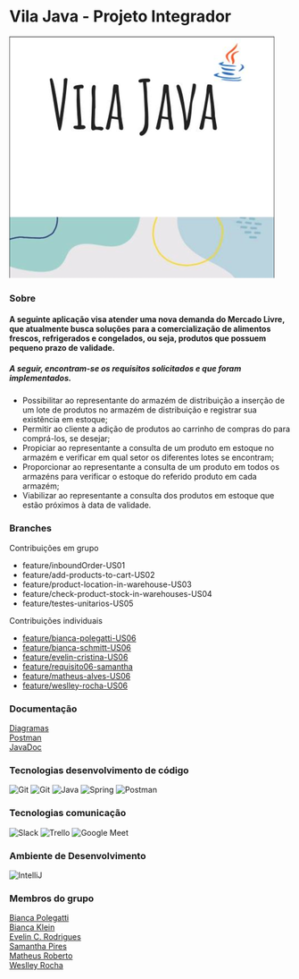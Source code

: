 # Vila Java - Projeto Integrador

![img.png](src/main/resources/files/vila_java.png)


### Sobre

#### A seguinte aplicação visa atender uma nova demanda do Mercado Livre, que atualmente busca soluções para a comercialização de alimentos frescos, refrigerados e congelados, ou seja, produtos que possuem pequeno prazo de validade.
 
##### A seguir, encontram-se os requisitos solicitados e que foram implementados.
 
* Possibilitar ao representante do armazém de distribuição a inserção de um lote de
produtos no armazém de distribuição e registrar sua existência em estoque;
* Permitir ao cliente a adição de produtos ao carrinho de compras do para comprá-los, se desejar;
* Propiciar ao representante a consulta de um produto em estoque no armazém e verificar em qual setor os diferentes lotes se encontram;
* Proporcionar ao representante a consulta de um produto em todos os armazéns para verificar o estoque  do referido produto em cada armazém;
* Viabilizar ao representante a consulta dos produtos em estoque que estão próximos à data de validade.


### Branches
Contribuições em grupo
- feature/inboundOrder-US01
- feature/add-products-to-cart-US02
- feature/product-location-in-warehouse-US03
- feature/check-product-stock-in-warehouses-US04
- feature/testes-unitarios-US05

Contribuições individuais<br>
- [feature/bianca-polegatti-US06](https://github.com/Vila-java/Projeto_Integrador/tree/feature/bianca-polegatti-US06)<br>
- [feature/bianca-schmitt-US06](https://github.com/Vila-java/Projeto_Integrador/tree/feature/bianca-schmitt-US06)<br>
- [feature/evelin-cristina-US06](https://github.com/Vila-java/Projeto_Integrador/tree/feature/evelin-cristina-US06)<br>
- [feature/requisito06-samantha](https://github.com/Vila-java/Projeto_Integrador/tree/feature/requisito06-samantha)<br>
- [feature/matheus-alves-US06](https://github.com/Vila-java/Projeto_Integrador/tree/feature/create-purchase-review-US06)<br>
- [feature/weslley-rocha-US06](https://github.com/Vila-java/Projeto_Integrador/tree/feature/weslley-rocha-US06)<br>


### Documentação
[Diagramas](https://github.com/Vila-java/Projeto_Integrador/blob/develop/src/main/resources/documentation/diagramas.md)<br>
[Postman](https://github.com/Vila-java/Projeto_Integrador/blob/develop/src/main/resources/documentation/Endpoint_Postman.md)<br>
[JavaDoc]()<br>

### Tecnologias desenvolvimento de código
<img src="https://img.icons8.com/color/48/000000/git.png" title= "Git"/>  <img src="https://img.icons8.com/ios-glyphs/48/000000/github.png" title= "Git"/>  <img src="https://img.icons8.com/color/48/000000/java-coffee-cup-logo--v1.png" title= "Java"/>  <img src="https://img.icons8.com/color/48/000000/spring-logo.png" title= "Spring"/>  <img src="https://img.icons8.com/external-tal-revivo-color-tal-revivo/48/000000/external-postman-is-the-only-complete-api-development-environment-logo-color-tal-revivo.png" title= "Postman"/>

### Tecnologias comunicação
<img src="https://img.icons8.com/color/48/000000/slack-new.png" title= "Slack"/> <img src="https://img.icons8.com/color/48/000000/trello.png" title= "Trello"/> <img src="https://img.icons8.com/color/48/000000/google-meet.png" title= "Google Meet"/>

### Ambiente de Desenvolvimento
<img src="https://img.icons8.com/color/48/000000/intellij-idea.png" title="IntelliJ"/>

### Membros do grupo
[Bianca Polegatti](https://github.com/biancapolegatti)<br>
[Bianca Klein](https://github.com/bischmitt98)<br>
[Evelin C. Rodrigues](https://github.com/everodrigues)<br>
[Samantha Pires](https://github.com/SamanthaPiresLuchmannLeal)<br>
[Matheus Roberto](https://github.com/matheusaalves)<br>
[Weslley Rocha](https://github.com/WeslleyRocha)<br>
